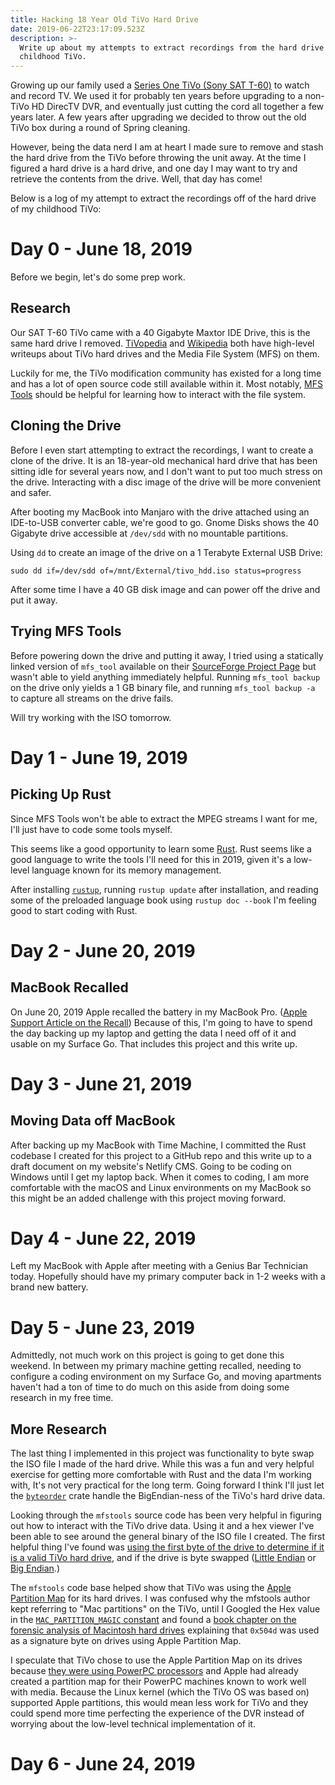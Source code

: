 ```yaml
---
title: Hacking 18 Year Old TiVo Hard Drive
date: 2019-06-22T23:17:09.523Z
description: >-
  Write up about my attempts to extract recordings from the hard drive of my
  childhood TiVo.
---
```

Growing up our family used a [Series One TiVo (Sony SAT T-60)](http://www.TiVopedia.com/model-sony-satt60.php) to watch and record TV. We used it for probably ten years before upgrading to a non-TiVo HD DirecTV DVR, and eventually just cutting the cord all together a few years later. A few years after upgrading we decided to throw out the old TiVo box during a round of Spring cleaning.

However, being the data nerd I am at heart I made sure to remove and stash the hard drive from the TiVo before throwing the unit away. At the time I figured a hard drive is a hard drive, and one day I may want to try and retrieve the contents from the drive. Well, that day has come!

Below is a log of my attempt to extract the recordings off of the hard drive of my childhood TiVo:

# Day 0 - June 18, 2019

Before we begin, let's do some prep work.

## Research

Our SAT T-60 TiVo came with a 40 Gigabyte Maxtor IDE Drive, this is the same hard drive I removed. [TiVopedia](http://www.tivopedia.com/tivo-hard-drives.php) and [Wikipedia](https://en.wikipedia.org/wiki/TiVo_Media_File_System) both have high-level writeups about TiVo hard drives and the Media File System (MFS) on them.

Luckily for me, the TiVo modification community has existed for a long time and has a lot of open source code still available within it. Most notably, [MFS Tools](https://www.tivocommunity.com/community/index.php?threads/mfs-tools-3-2.529148/) should be helpful for learning how to interact with the file system.

## Cloning the Drive

Before I even start attempting to extract the recordings, I want to create a clone of the drive. It is an 18-year-old mechanical hard drive that has been sitting idle for several years now, and I don't want to put too much stress on the drive. Interacting with a disc image of the drive will be more convenient and safer.

After booting my MacBook into Manjaro with the drive attached using an IDE-to-USB converter cable, we're good to go. Gnome Disks shows the 40 Gigabyte drive accessible at `/dev/sdd` with no mountable partitions.

Using `dd` to create an image of the drive on a 1 Terabyte External USB Drive:

```shell
sudo dd if=/dev/sdd of=/mnt/External/tivo_hdd.iso status=progress
```

After some time I have a 40 GB disk image and can power off the drive and put it away.

## Trying MFS Tools

Before powering down the drive and putting it away, I tried using a statically linked version of `mfs_tool` available on their [SourceForge Project Page](http://mfstools.sourceforge.net) but wasn't able to yield anything immediately helpful. Running `mfs_tool backup` on the drive only yields a 1 GB binary file, and running `mfs_tool backup -a` to capture all streams on the drive fails.

Will try working with the ISO tomorrow.

# Day 1 - June 19, 2019

## Picking Up Rust

Since MFS Tools won't be able to extract the MPEG streams I want for me, I'll just have to code some tools myself.

This seems like a good opportunity to learn some [Rust](https://www.rust-lang.org). Rust seems like a good language to write the tools I'll need for this in 2019, given it's a low-level language known for its memory management.

After installing [`rustup`](https://www.rust-lang.org/learn/get-started), running `rustup update` after installation, and reading some of the preloaded language book using `rustup doc --book` I'm feeling good to start coding with Rust.

# Day 2 - June 20, 2019

## MacBook Recalled

On June 20, 2019 Apple recalled the battery in my MacBook Pro. ([Apple Support Article on the Recall](https://support.apple.com/15-inch-macbook-pro-battery-recall)) Because of this, I'm going to have to spend the day backing up my laptop and getting the data I need off of it and usable on my Surface Go. That includes this project and this write up.

# Day 3 - June 21, 2019

## Moving Data off MacBook

After backing up my MacBook with Time Machine, I committed the Rust codebase I created for this project to a GitHub repo and this write up to a draft document on my website's Netlify CMS. Going to be coding on Windows until I get my laptop back. When it comes to coding, I am more comfortable with the macOS and Linux environments on my MacBook so this might be an added challenge with this project moving forward.

# Day 4 - June 22, 2019

Left my MacBook with Apple after meeting with a Genius Bar Technician today. Hopefully should have my primary computer back in 1-2 weeks with a brand new battery.

# Day 5 - June 23, 2019

Admittedly, not much work on this project is going to get done this weekend. In between my primary machine getting recalled, needing to configure a coding environment on my Surface Go, and moving apartments haven't had a ton of time to do much on this aside from doing some research in my free time.

## More Research

The last thing I implemented in this project was functionality to byte swap the ISO file I made of the hard drive. While this was a fun and very helpful exercise for getting more comfortable with Rust and the data I'm working with, It's not very practical for the long term. Going forward I think I'll just let the [`byteorder`](https://crates.io/crates/byteorder) crate handle the BigEndian-ness of the TiVo's hard drive data.

Looking through the `mfstools` source code has been very helpful in figuring out how to interact with the TiVo drive data. Using it and a hex viewer I've been able to see around the general binary of the ISO file I created. The first helpful thing I've found was [using the first byte of the drive to determine if it is a valid TiVo hard drive](https://github.com/TygerStripe/mfstools/blob/f5997458aa470b0984e2f3580bfdefbf00aad35a/lib/macpart.c#L193-L208), and if the drive is byte swapped ([Little Endian](https://github.com/TygerStripe/mfstools/blob/f5997458aa470b0984e2f3580bfdefbf00aad35a/include/macpart.h#L6) or [Big Endian](https://github.com/TygerStripe/mfstools/blob/f5997458aa470b0984e2f3580bfdefbf00aad35a/include/macpart.h#L7).)

The `mfstools` code base helped show that TiVo was using the [Apple Partition Map](https://en.wikipedia.org/wiki/Apple_Partition_Map) for its hard drives. I was confused why the mfstools author kept referring to "Mac partitions" on the TiVo, until I Googled the Hex value in the [`MAC_PARTITION_MAGIC` constant](https://github.com/TygerStripe/mfstools/blob/f5997458aa470b0984e2f3580bfdefbf00aad35a/include/macpart.h#L8) and found a [book chapter on the forensic analysis of Macintosh hard drives](http://www.informit.com/articles/article.aspx?p=376123&seqNum=3) explaining that `0x504d` was used as a signature byte on drives using Apple Partition Map.

I speculate that TiVo chose to use the Apple Partition Map on its drives because [they were using PowerPC processors](https://en.wikipedia.org/wiki/TiVo_digital_video_recorders#Series1) and Apple had already created a partition map for their PowerPC machines known to work well with media. Because the Linux kernel (which the TiVo OS was based on) supported Apple partitions, this would mean less work for TiVo and they could spend more time perfecting the experience of the DVR instead of worrying about the low-level technical implementation of it.

# Day 6 - June 24, 2019
